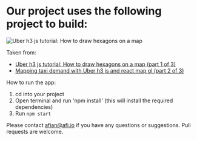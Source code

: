 # Our project uses the following project to build:

![Uber h3 js tutorial: How to draw hexagons on a map](https://blog.afi.io/content/images/size/w1600/2023/07/Screen-Shot-2023-07-06-at-1.32.03-AM.png "Uber h3 js tutorial: How to draw hexagons on a map")

Taken from: 
- [Uber h3 js tutorial: How to draw hexagons on a map (part 1 of 3)](https://www.afi.io/blog/uber-h3-js-tutorial-how-to-draw-hexagons-on-a-map/)
- [Mapping taxi demand with Uber h3 js and react map gl (part 2 of 3)](https://blog.afi.io/blog/mapping-taxi-demand-with-uber-h3-js-and-react-map-gl/)


 How to run the app:
 1. cd into your project
 2. Open terminal and run 'npm install' (this will install the required dependencies)
 3. Run `npm start`

Please contact afian@afi.io if you have any questions or suggestions. Pull requests are welcome.
